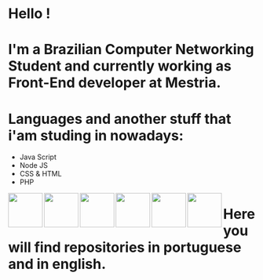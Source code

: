
 # Hello !  
 # I'm a Brazilian Computer Networking Student and currently working as Front-End developer at Mestria.
 
 # Languages and another stuff that i'am studing in nowadays:
 
 - Java Script
 - Node JS
 - CSS & HTML
 - PHP
 <img align="left" width="70" height="70" src="https://cdn.freebiesupply.com/logos/large/2x/react-1-logo-png-transparent.png">
 <img align="left" width="70" height="70" src="https://upload.wikimedia.org/wikipedia/commons/thumb/9/99/Unofficial_JavaScript_logo_2.svg/480px-Unofficial_JavaScript_logo_2.svg.png">
 <img align="left" width="70" height="70" src="https://image.flaticon.com/icons/png/512/919/919826.png">
 <img align="left" width="70" height="70" src="https://mauriciomikulski.github.io/img/logos/html.png">
 <img align="left" width="70" height="70" src="https://brandslogos.com/wp-content/uploads/thumbs/php-logo-vector.svg">
 <img align="left" width="70" height="70" src="https://img.icons8.com/color/452/nodejs.png">

# Here you will find repositories in portuguese and in english.

